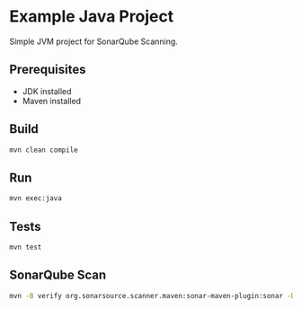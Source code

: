 # Example Java Project

Simple JVM project for SonarQube Scanning.

## Prerequisites

- JDK installed
- Maven installed

## Build

```bash
mvn clean compile
```

## Run

```bash
mvn exec:java
```

## Tests

```bash
mvn test
```

## SonarQube Scan

```bash
mvn -B verify org.sonarsource.scanner.maven:sonar-maven-plugin:sonar -Dsonar. projectKey=Example-Java-Project -Dsonar.projectName='Example Java Project' -Dsonar.host. url="http://localhost:9000" -Dsonar.token="<TOKEN>"
```